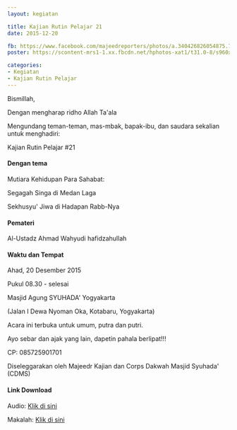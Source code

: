 ```yaml
---
layout: kegiatan

title: Kajian Rutin Pelajar 21
date: 2015-12-20

fb: https://www.facebook.com/majeedreporters/photos/a.340426826054875.74129.339078536189704/861893723908180/
poster: https://scontent-mrs1-1.xx.fbcdn.net/hphotos-xat1/t31.0-8/s960x960/12356873_861893723908180_7582325929876978737_o.png

categories:
- Kegiatan
- Kajian Rutin Pelajar
---
```


Bismillah,

Dengan mengharap ridho Allah Ta'ala

Mengundang teman-teman, mas-mbak, bapak-ibu, dan saudara sekalian untuk menghadiri:

Kajian Rutin Pelajar #21

#### Dengan tema

Mutiara Kehidupan Para Sahabat:

Segagah Singa di Medan Laga

Sekhusyu' Jiwa di Hadapan Rabb-Nya

#### Pemateri

Al-Ustadz Ahmad Wahyudi hafidzahullah

#### Waktu dan Tempat

Ahad, 20 Desember 2015

Pukul 08.30 - selesai

Masjid Agung SYUHADA' Yogyakarta

(Jalan I Dewa Nyoman Oka, Kotabaru, Yogyakarta)

Acara ini terbuka untuk umum, putra dan putri.

Ayo sebar dan ajak yang lain, dapetin pahala berlipat!!!

CP: 085725901701

Diseleggarakan oleh Majeedr Kajian dan Corps Dakwah Masjid Syuhada' (CDMS)

#### Link Download

Audio: [Klik di sini](http://bit.ly/majeedr_audio_21)

Makalah: [Klik di sini](http://bit.ly/majeedr_makalah_21)